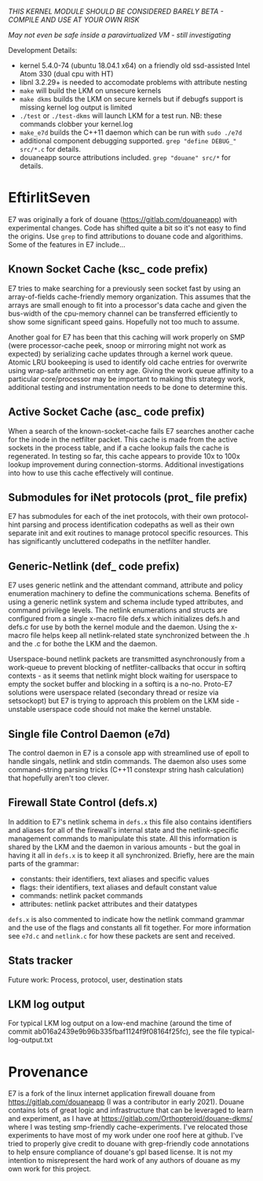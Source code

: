 *THIS KERNEL MODULE SHOULD BE CONSIDERED BARELY BETA - COMPILE AND USE AT YOUR OWN RISK*

*May not even be safe inside a paravirtualized VM - still investigating*

Development Details:
- kernel 5.4.0-74 (ubuntu 18.04.1 x64) on a friendly old ssd-assisted Intel Atom 330 (dual cpu with HT)
- libnl 3.2.29+ is needed to accomodate problems with attribute nesting
- `make` will build the LKM on unsecure kernels
- `make dkms` builds the LKM on secure kernels but if debugfs support is missing kernel log output is limited
- `./test` or `./test-dkms` will launch LKM for a test run. NB: these commands clobber your kernel.log
- `make_e7d` builds the C++11 daemon which can be run with `sudo ./e7d`
- additional component debugging supported. `grep "define DEBUG_" src/*.c` for details.
- douaneapp source attributions included. `grep "douane" src/*` for details.

# EftirlitSeven

E7 was originally a fork of douane (https://gitlab.com/douaneapp) with experimental changes. Code has shifted quite a bit so it's not easy to find the origins. Use `grep` to find attributions to douane code and algorithims. Some of the features in E7 include...

## Known Socket Cache (ksc_ code prefix)

E7 tries to make searching for a previously seen socket fast by using an array-of-fields cache-friendly memory organization. This assumes that the arrays are small enough to fit into a processor's data cache and given the bus-width of the cpu-memory channel can be transferred efficiently to show some significant speed gains. Hopefully not too much to assume.

Another goal for E7 has been that this caching will work properly on SMP (were processor-cache peek, snoop or mirroring might not work as expected) by serializing cache updates through a kernel work queue. Atomic LRU bookeeping is used to identify old cache entries for overwrite using wrap-safe arithmetic on entry age. Giving the work queue affinity to a particular core/processor may be important to making this strategy work, additional testing and instrumentation needs to be done to determine this.

## Active Socket Cache (asc_ code prefix)

When a search of the known-socket-cache fails E7 searches another cache for the inode in the netfilter packet. This cache is made from the active sockets in the process table, and if a cache lookup fails the cache is regenerated. In testing so far, this cache appears to provide 10x to 100x lookup improvement during connection-storms. Additional investigations into how to use this cache effectively will continue.

## Submodules for iNet protocols (prot_ file prefix)

E7 has submodules for each of the inet protocols, with their own protocol-hint parsing and process identification codepaths as well as their own separate init and exit routines to manage protocol specific resources. This has significantly uncluttered codepaths in the netfilter handler.

## Generic-Netlink (def_ code prefix)

E7 uses generic netlink and the attendant command, attribute and policy enumeration machinery to define the communications schema. Benefits of using a generic netlink system and schema include typed attributes, and command privilege levels. The netlink enumerations and structs are configured from a single x-macro file defs.x which initializes defs.h and defs.c for use by both the kernel module and the daemon. Using the x-macro file helps keep all netlink-related state synchronized between the .h and the .c for bothe the LKM and the daemon.

Userspace-bound netlink packets are transmitted asynchronously from a work-queue to prevent blocking of netfliter-callbacks that occur in softirq contexts - as it seems that netlink might block waiting for userspace to empty the socket buffer and blocking in a softirq is a no-no. Proto-E7 solutions were userspace related (secondary thread or resize via setsockopt) but E7 is trying to approach this problem on the LKM side - unstable userspace code should not make the kernel unstable.

## Single file Control Daemon (e7d)

The control daemon in E7 is a console app with streamlined use of epoll to handle singals, netlink and stdin commands. The daemon also uses some command-string parsing tricks (C++11 constexpr string hash calculation) that hopefully aren't too clever.

## Firewall State Control (defs.x)

In addition to E7's netlink schema in `defs.x` this file also contains identifiers and aliases for all of the firewall's internal state and the netlink-specific management commands to manipulate this state. All this information is shared by the LKM and the daemon in various amounts - but the goal in having it all in `defs.x` is to keep it all synchronized. Briefly, here are the main parts of the grammar:
- constants: their identifiers, text aliases and specific values
- flags: their identifiers, text aliases and default constant value
- commands: netlink packet commands
- attributes: netlink packet attributes and their datatypes

`defs.x` is also commented to indicate how the netlink command grammar and the use of the flags and constants all fit together. For more information see `e7d.c` and `netlink.c` for how these packets are sent and received.

## Stats tracker

Future work: Process, protocol, user, destination stats

## LKM log output

For typical LKM log output on a low-end machine (around the time of commit ab016a2439e9b96b335fbaf1124f9f08164f25fc), see the file typical-log-output.txt

# Provenance

E7 is a fork of the linux internet application firewall douane from https://gitlab.com/douaneapp (I was a contributor in early 2021). Douane contains lots of great logic and infrastructure that can be leveraged to learn and experiment, as I have at https://gitlab.com/Orthopteroid/douane-dkms/ where I was testing smp-friendly cache-experiments. I've relocated those experiments to have most of my work under one roof here at github. I've tried to properly give credit to douane with grep-friendly code annotations to help ensure compliance of douane's gpl based license. It is not my intention to misrepresent the hard work of any authors of douane as my own work for this project.
